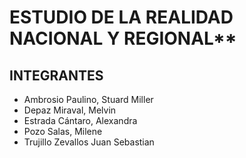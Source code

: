 # ESTUDIO DE LA REALIDAD NACIONAL Y REGIONAL**

## INTEGRANTES

- Ambrosio Paulino, Stuard Miller
- Depaz Miraval, Melvin
- Estrada Cántaro, Alexandra
- Pozo Salas, Milene
- Trujillo Zevallos Juan Sebastian
